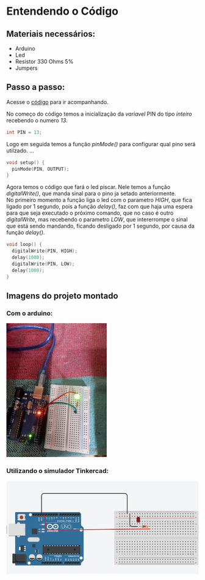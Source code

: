 # Entendendo o Código

## Materiais necessários:

- Arduino
- Led
- Resistor 330 Ohms 5%
- Jumpers
## Passo a passo:

Acesse o [código](./Blink.ino) para ir acompanhando.

No começo do código temos a inicialização da *variavel* PIN do tipo *inteiro* recebendo o numero *13*.

```C++
int PIN = 13;
```
Logo em seguida temos a função *pinMode()* para configurar qual pino será utilzado. ...

```C++
void setup() {
  pinMode(PIN, OUTPUT);
}
```
Agora temos o código que fará o led piscar. Nele temos a função *digitalWrite()*, que manda sinal para o pino ja setado anteriormente.<br>No primeiro momento a função liga o led com o parametro *HIGH*, que fica ligado por 1 segundo, pois a função *delay()*, faz com que haja uma espera para que seja executado o próximo comando, que no caso é outro *digitalWrite*, mas recebendo o parametro *LOW*, que intererrompe o sinal que está sendo mandando, ficando desligado por 1 segundo, por causa da função *delay()*.
```C++
void loop() {
  digitalWrite(PIN, HIGH);
  delay(1000);
  digitalWrite(PIN, LOW);
  delay(1000);
}

```

## Imagens do projeto montado

### Com o arduino:
<img src="./assets/blink-ardu.jpeg" height="350">

### Utilizando o simulador Tinkercad:
<img src="./assets/blink-tinker.png">